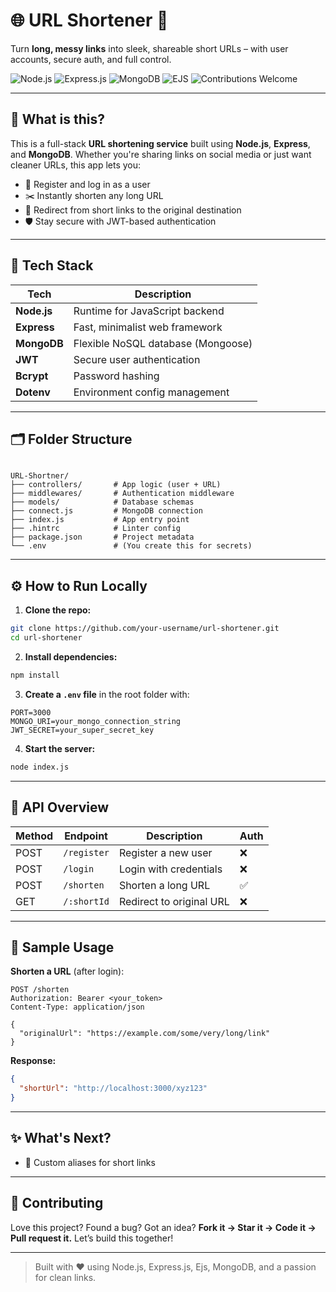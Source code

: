 # 🌐 URL Shortener 🔗  
Turn **long, messy links** into sleek, shareable short URLs – with user accounts, secure auth, and full control.

![Node.js](https://img.shields.io/badge/Node.js-18.x-brightgreen)
![Express.js](https://img.shields.io/badge/Express.js-Fast%20%26%20Minimal-E7BDC8)
![MongoDB](https://img.shields.io/badge/MongoDB-Atlas-success)
![EJS](https://img.shields.io/badge/EJS-Templating-orange)
![Contributions Welcome](https://img.shields.io/badge/Contributions-Welcome-ff69b4)


---

## 🚀 What is this?

This is a full-stack **URL shortening service** built using **Node.js**, **Express**, and **MongoDB**. Whether you're sharing links on social media or just want cleaner URLs, this app lets you:

- 🔐 Register and log in as a user  
- ✂️ Instantly shorten any long URL  
- 🚀 Redirect from short links to the original destination  
- 🛡️ Stay secure with JWT-based authentication

---

## 🧰 Tech Stack

| Tech        | Description                        |
|-------------|------------------------------------|
| **Node.js** | Runtime for JavaScript backend     |
| **Express** | Fast, minimalist web framework     |
| **MongoDB** | Flexible NoSQL database (Mongoose) |
| **JWT**     | Secure user authentication         |
| **Bcrypt**  | Password hashing                   |
| **Dotenv**  | Environment config management      |

---

## 🗂️ Folder Structure

```

URL-Shortner/
├── controllers/       # App logic (user + URL)
├── middlewares/       # Authentication middleware
├── models/            # Database schemas
├── connect.js         # MongoDB connection
├── index.js           # App entry point
├── .hintrc            # Linter config
├── package.json       # Project metadata
└── .env               # (You create this for secrets)

````

---

## ⚙️ How to Run Locally

1. **Clone the repo:**

```bash
git clone https://github.com/your-username/url-shortener.git
cd url-shortener
````

2. **Install dependencies:**

```bash
npm install
```

3. **Create a `.env` file** in the root folder with:

```env
PORT=3000
MONGO_URI=your_mongo_connection_string
JWT_SECRET=your_super_secret_key
```

4. **Start the server:**

```bash
node index.js
```

---

## 📡 API Overview

| Method | Endpoint    | Description              | Auth |
| ------ | ----------- | ------------------------ | ---- |
| POST   | `/register` | Register a new user      | ❌    |
| POST   | `/login`    | Login with credentials   | ❌    |
| POST   | `/shorten`  | Shorten a long URL       | ✅    |
| GET    | `/:shortId` | Redirect to original URL | ❌    |

---

## 🧪 Sample Usage

**Shorten a URL** (after login):

```http
POST /shorten
Authorization: Bearer <your_token>
Content-Type: application/json

{
  "originalUrl": "https://example.com/some/very/long/link"
}
```

**Response:**

```json
{
  "shortUrl": "http://localhost:3000/xyz123"
}
```

---

## ✨ What's Next?

* 🧩 Custom aliases for short links

---

## 🤝 Contributing

Love this project? Found a bug? Got an idea?
**Fork it → Star it → Code it → Pull request it.**
Let’s build this together!

---

> Built with ❤️ using Node.js, Express.js, Ejs, MongoDB, and a passion for clean links.

